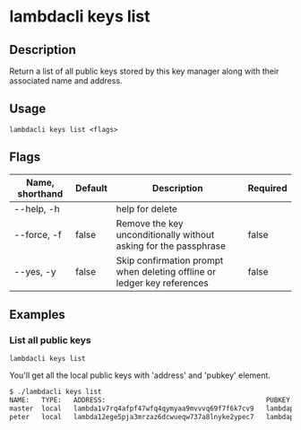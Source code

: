 # lambdacli keys list

## Description

Return a list of all public keys stored by this key manager
along with their associated name and address.

## Usage

```
lambdacli keys list <flags>
```

## Flags

| Name, shorthand | Default   | Description                                                  | Required |
| --------------- | --------- | ------------------------------------------------------------ | -------- |
| --help, -h      |           | help for delete                                              |          |
| --force, -f     |   false   | Remove the key unconditionally without asking for the passphrase | false |
| --yes, -y       |   false   | Skip confirmation prompt when deleting offline or ledger key references | false |                                              |          |

## Examples

### List all public keys 

```shell
lambdacli keys list
```

You'll get all the local public keys with 'address' and 'pubkey' element.

```txt
$ ./lambdacli keys list
NAME:   TYPE:   ADDRESS:                                        PUBKEY:
master  local   lambda1v7rq4afpf47wfq4qymyaa9mvvvq69f7f6k7cv9   lambdapub1addwnpepq0xqh3fs7lfw88gum0qx5h6ezh2n8pqk8xkw36lvkx7675dyztwdww453lm
peter   local   lambda12ege5pja3mrzaz6dcwueqw737a8lnyke2ypec7   lambdapub1addwnpepqfmwljhhupxq5e37fyu955485802pcf78u42au7nrdmrunk60wnsqs63gy8
```
